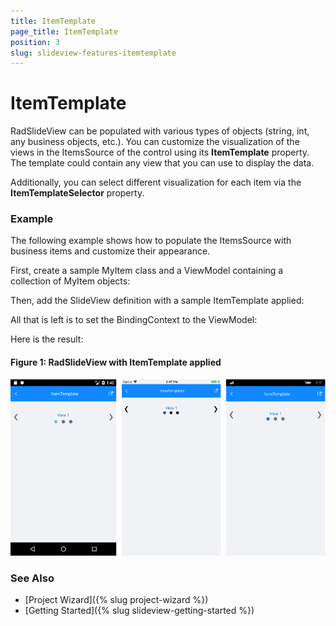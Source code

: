 ```yaml
---
title: ItemTemplate
page_title: ItemTemplate
position: 3
slug: slideview-features-itemtemplate
---
```


# ItemTemplate

RadSlideView can be populated with various types of objects (string, int, any business objects, etc.). You can customize the visualization of the views in the ItemsSource of the control using its **ItemTemplate** property. The template could contain any view that you can use to display the data.

Additionally, you can select different visualization for each item via the **ItemTemplateSelector** property.

### Еxample

The following example shows how to populate the ItemsSource with business items and customize their appearance.

First, create a sample MyItem class and a ViewModel containing a collection of MyItem objects:

<snippet id='slideview-itemtemplate-businessobject' />

<snippet id='slideview-itemtemplate-viewmodel' />

Then, add the SlideView definition with a sample ItemTemplate applied:

<snippet id='slideview-itemtemplate-xaml' />

All that is left is to set the BindingContext to the ViewModel:

<snippet id='slideview-itemtemplate-setviewmodel' />

Here is the result:
	
#### Figure 1: RadSlideView with ItemTemplate applied
![RadSlideView example](images/slideview-features-itemtemplate-0.png)

### See Also

- [Project Wizard]({% slug project-wizard %})
- [Getting Started]({% slug slideview-getting-started %})

